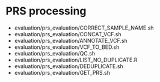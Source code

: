 # PRS processing

- evaluation/prs_evaluation/CORRECT_SAMPLE_NAME.sh
- evaluation/prs_evaluation/CONCAT_VCF.sh
- evaluation/prs_evaluation/ANNOTATE_VCF.sh
- evaluation/prs_evaluation/VCF_TO_BED.sh
- evaluation/prs_evaluation/QC.sh
- evaluation/prs_evaluation/LIST_NO_DUPLICATE.R
- evaluation/prs_evaluation/DEDUPLICATE.sh
- evaluation/prs_evaluation/GET_PRS.sh